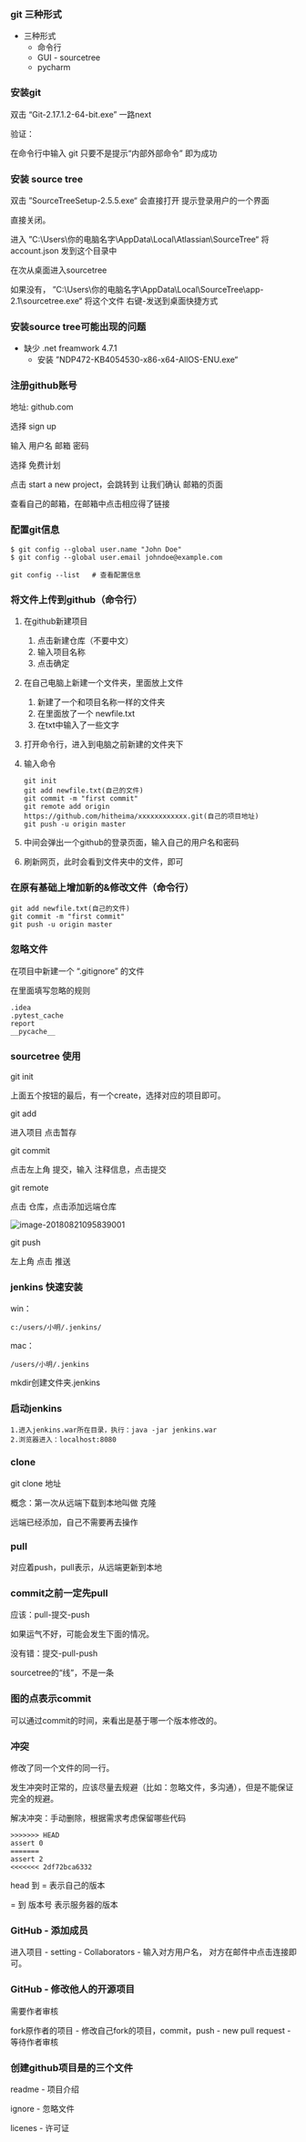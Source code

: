 ### git 三种形式

- 三种形式
  - 命令行
  - GUI - sourcetree
  - pycharm 

### 安装git

双击 “Git-2.17.1.2-64-bit.exe” 一路next

验证：

在命令行中输入 git 只要不是提示“内部外部命令” 即为成功

### 安装 source tree

双击 ”SourceTreeSetup-2.5.5.exe“ 会直接打开 提示登录用户的一个界面

直接关闭。

进入 ”C:\Users\你的电脑名字\AppData\Local\Atlassian\SourceTree“ 将 account.json 发到这个目录中

在次从桌面进入sourcetree

如果没有， ”C:\Users\你的电脑名字\AppData\Local\SourceTree\app-2.1\sourcetree.exe“ 将这个文件 右键-发送到桌面快捷方式

### 安装source tree可能出现的问题

- 缺少 .net freamwork 4.7.1
  - 安装 ”NDP472-KB4054530-x86-x64-AllOS-ENU.exe“

### 注册github账号

地址: github.com

选择 sign up

输入 用户名 邮箱 密码

选择 免费计划

点击 start a new project，会跳转到 让我们确认 邮箱的页面

查看自己的邮箱，在邮箱中点击相应得了链接

### 配置git信息

```
$ git config --global user.name "John Doe"
$ git config --global user.email johndoe@example.com
```

```
git config --list   # 查看配置信息
```

### 将文件上传到github（命令行）

1. 在github新建项目

   1. 点击新建仓库（不要中文）
   2. 输入项目名称
   3. 点击确定

2. 在自己电脑上新建一个文件夹，里面放上文件

   1. 新建了一个和项目名称一样的文件夹
   2. 在里面放了一个  newfile.txt
   3. 在txt中输入了一些文字

3. 打开命令行，进入到电脑之前新建的文件夹下

4. 输入命令

   ```
   git init
   git add newfile.txt(自己的文件)
   git commit -m "first commit"
   git remote add origin https://github.com/hitheima/xxxxxxxxxxxx.git(自己的项目地址)
   git push -u origin master
   ```

5. 中间会弹出一个github的登录页面，输入自己的用户名和密码

6. 刷新网页，此时会看到文件夹中的文件，即可

### 在原有基础上增加新的&修改文件（命令行）

```
git add newfile.txt(自己的文件)
git commit -m "first commit"
git push -u origin master
```

### 忽略文件

在项目中新建一个 “.gitignore” 的文件

在里面填写忽略的规则

```
.idea
.pytest_cache
report
__pycache__
```

### sourcetree 使用

git init

上面五个按钮的最后，有一个create，选择对应的项目即可。

git add

进入项目 点击暂存

git commit

点击左上角 提交，输入 注释信息，点击提交

git remote

点击 仓库，点击添加远端仓库

![image-20180821095839001](/var/folders/jv/bhg2sgp12c198mtscdjxpmrw0000gn/T/abnerworks.Typora/image-20180821095839001.png)

git push

左上角 点击 推送



### jenkins 快速安装

win：

```
c:/users/小明/.jenkins/
```

mac：

```
/users/小明/.jenkins
```

mkdir创建文件夹.jenkins

### 启动jenkins

```
1.进入jenkins.war所在目录，执行：java -jar jenkins.war
2.浏览器进入：localhost:8080
```

### clone

git clone 地址

概念：第一次从远端下载到本地叫做 克隆

远端已经添加，自己不需要再去操作

### pull

对应着push，pull表示，从远端更新到本地

### commit之前一定先pull

应该：pull-提交-push

如果运气不好，可能会发生下面的情况。

没有错：提交-pull-push

sourcetree的“线”，不是一条

### 图的点表示commit

可以通过commit的时间，来看出是基于哪一个版本修改的。

### 冲突

修改了同一个文件的同一行。

发生冲突时正常的，应该尽量去规避（比如：忽略文件，多沟通），但是不能保证完全的规避。

解决冲突：手动删除，根据需求考虑保留哪些代码

```
>>>>>>> HEAD
assert 0
=======
assert 2
<<<<<<< 2df72bca6332
```

head 到 = 表示自己的版本

= 到 版本号 表示服务器的版本

### GitHub - 添加成员

进入项目 - setting - Collaborators - 输入对方用户名， 对方在邮件中点击连接即可。

### GitHub - 修改他人的开源项目

需要作者审核

fork原作者的项目 - 修改自己fork的项目，commit，push - new pull request - 等待作者审核

### 创建github项目是的三个文件

readme - 项目介绍

ignore - 忽略文件

licenes - 许可证



